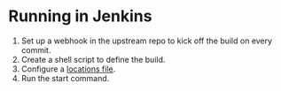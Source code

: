 <!--
# Copyright 2022, 2023 IBM Inc. All rights reserved
# SPDX-License-Identifier: Apache2.0
# Last updated: 2023-12-01
-->

# Running in Jenkins

1. Set up a webhook in the upstream repo to kick off the build on every commit.
1. Create a shell script to define the build.
1. Configure a [locations file](setup.md). 
1. Run the start command.

